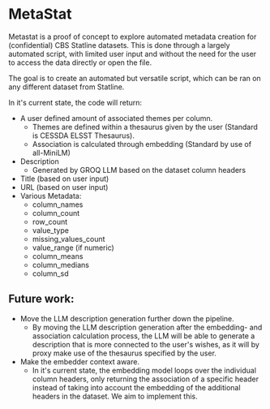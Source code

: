 # MetaStat
Metastat is a proof of concept to explore automated metadata creation for (confidential) CBS Statline datasets. 
This is done through a largely automated script, with limited user input and without the need for the user to access the data directly or open the file. 

The goal is to create an automated but versatile script, which can be ran on any different dataset from Statline.

In it's current state, the code will return:
- A user defined amount of associated themes per column.
  - Themes are defined within a thesaurus given by the user (Standard is CESSDA ELSST Thesaurus).
  - Association is calculated through embedding (Standard by use of all-MiniLM)
- Description
  - Generated by GROQ LLM based on the dataset column headers
- Title (based on user input)
- URL (based on user input)
- Various Metadata:
  - column_names
  - column_count
  - row_count
  - value_type
  - missing_values_count
  - value_range (if numeric)
  - column_means
  - column_medians
  - column_sd

## Future work:
- Move the LLM description generation further down the pipeline.
  - By moving the LLM description generation after the embedding- and association calculation process, the LLM will be able to generate a description that is more connected to the user's wishes, as it will by proxy make use of the thesaurus specified by the user.
- Make the embedder context aware.
  - In it's current state, the embedding model loops over the individual column headers, only returning the association of a specific header instead of taking into account the embedding of the additional headers in the dataset. We aim to implement this.
